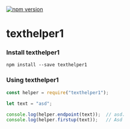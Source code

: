 [![npm version](https://badge.fury.io/js/texthelper1.svg)](https://www.npmjs.com/package/texthelper1)

# texthelper1

### Install texthelper1

```
npm install --save texthelper1
```

### Using texthelper1

```javascript
const helper = require("texthelper1");

let text = "asd";

console.log(helper.endpoint(text));  // asd.
console.log(helper.firstup(text));   // Asd
```